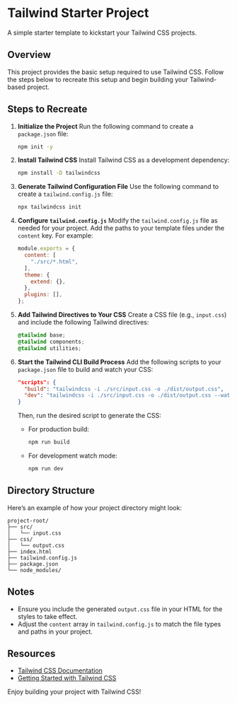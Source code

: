 # Tailwind Starter Project

A simple starter template to kickstart your Tailwind CSS projects.

## Overview
This project provides the basic setup required to use Tailwind CSS. Follow the steps below to recreate this setup and begin building your Tailwind-based project.

## Steps to Recreate

1. **Initialize the Project**
   Run the following command to create a `package.json` file:
   ```bash
   npm init -y
   ```

2. **Install Tailwind CSS**
   Install Tailwind CSS as a development dependency:
   ```bash
   npm install -D tailwindcss
   ```

3. **Generate Tailwind Configuration File**
   Use the following command to create a `tailwind.config.js` file:
   ```bash
   npx tailwindcss init
   ```

4. **Configure `tailwind.config.js`**
   Modify the `tailwind.config.js` file as needed for your project. Add the paths to your template files under the `content` key. For example:
   ```javascript
   module.exports = {
     content: [
       "./src/*.html",
     ],
     theme: {
       extend: {},
     },
     plugins: [],
   };
   ```

5. **Add Tailwind Directives to Your CSS**
   Create a CSS file (e.g., `input.css`) and include the following Tailwind directives:
   ```css
   @tailwind base;
   @tailwind components;
   @tailwind utilities;
   ```

6. **Start the Tailwind CLI Build Process**
   Add the following scripts to your `package.json` file to build and watch your CSS:
   ```json
   "scripts": {
     "build": "tailwindcss -i ./src/input.css -o ./dist/output.css",
     "dev": "tailwindcss -i ./src/input.css -o ./dist/output.css --watch"
   }
   ```

   Then, run the desired script to generate the CSS:
   - For production build:
     ```bash
     npm run build
     ```
   - For development watch mode:
     ```bash
     npm run dev
     ```

## Directory Structure
Here’s an example of how your project directory might look:
```
project-root/
├── src/
│   └── input.css
├── css/
│   └── output.css
├── index.html
├── tailwind.config.js
├── package.json
└── node_modules/
```

## Notes
- Ensure you include the generated `output.css` file in your HTML for the styles to take effect.
- Adjust the `content` array in `tailwind.config.js` to match the file types and paths in your project.

## Resources
- [Tailwind CSS Documentation](https://tailwindcss.com/docs)
- [Getting Started with Tailwind CSS](https://tailwindcss.com/docs/installation)

Enjoy building your project with Tailwind CSS!
